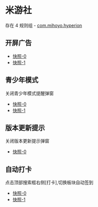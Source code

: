 # 米游社

存在 4 规则组 - [com.mihoyo.hyperion](/src/apps/com.mihoyo.hyperion.ts)

## 开屏广告

- [快照-0](https://i.gkd.li/import/12482738)
- [快照-1](https://i.gkd.li/import/12675530)

## 青少年模式

关闭青少年模式提醒弹窗

- [快照-0](https://i.gkd.li/import/12675547)
- [快照-1](https://i.gkd.li/import/12775850)

## 版本更新提示

关闭版本更新提示弹窗

- [快照-0](https://i.gkd.li/import/12675513)

## 自动打卡

点击顶部搜索框右侧[打卡],切换板块自动签到

- [快照-0](https://i.gkd.li/import/12857503)
- [快照-1](https://i.gkd.li/import/12859518)
